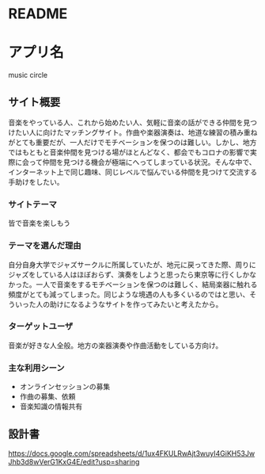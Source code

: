 # README

# アプリ名
music circle

## サイト概要
音楽をやっている人、これから始めたい人、気軽に音楽の話ができる仲間を見つけたい人に向けたマッチングサイト。作曲や楽器演奏は、地道な練習の積み重ねがとても重要だが、一人だけでモチベーションを保つのは難しい。しかし、地方ではもともと音楽仲間を見つける場がほとんどなく、都会でもコロナの影響で実際に会って仲間を見つける機会が極端にへってしまっている状況。そんな中で、インターネット上で同じ趣味、同じレベルで悩んでいる仲間を見つけて交流する手助けをしたい。

### サイトテーマ
皆で音楽を楽しもう

### テーマを選んだ理由
自分自身大学でジャズサークルに所属していたが、地元に戻ってきた際、周りにジャズをしている人はほぼおらず、演奏をしようと思ったら東京等に行くしかなかった。一人で音楽をするモチベーションを保つのは難しく、結局楽器に触れる頻度がとても減ってしまった。同じような境遇の人も多くいるのではと思い、そういった人の助けになるようなサイトを作ってみたいと考えたから。

### ターゲットユーザ
音楽が好きな人全般。地方の楽器演奏や作曲活動をしている方向け。

### 主な利用シーン
- オンラインセッションの募集
- 作曲の募集、依頼
- 音楽知識の情報共有

## 設計書
https://docs.google.com/spreadsheets/d/1ux4FKULRwAjt3wuyI4GiKH53JwJhb3d8wVerG1KxG4E/edit?usp=sharing
